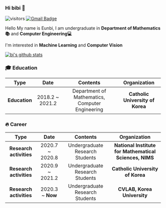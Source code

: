 ### Hi bibi 👋

![visitors](https://visitor-badge.glitch.me/badge?page_id=bluvory.visitor-badge)
 [![Gmail Badge](https://img.shields.io/badge/Gmail-d14836?style=flat-square&logo=Gmail&logoColor=white&link=mailto:rupihw@gmail.com)](mailto:rupihw@gmail.com)

Hello My name is Eunbi, I am undergraduate in **Department of Mathematics📚** and **Computer Engineering💻**

I'm interested in **Machine Learning** and **Computer Vision**

[![bi's github stats](https://github-readme-stats.vercel.app/api?username=bluvory&count_private=true&show_icons=true&theme=ayu-mirage)](https://github.com/anuraghazra/github-readme-stats)



### 🎓 Education
|**Type**|**Date**|**Contents**|**Organization**|
|:------:|:------:|:----------:|:--------------:|
|**Education**|2018.2 ~ 2021.2|Department of Mathematics, Computer Engineering|**Catholic University of Korea**|

### 🔥 Career
|**Type**|**Date**|**Contents**|**Organization**|
|:------:|:------:|:----------:|:--------------:|
|**Research activities**|2020.7 ~ 2020.8 |Undergraduate Research Students|**National Institute for Mathematical Sciences, NIMS**|
|**Research activities**|2020.9 ~ 2021.2 |Undergraduate Research Students|**Catholic University of Korea**|
|**Research activities**|2020.3 ~ **Now**|Undergraduate Research Students|**CVLAB, Korea University**|




<!--
**bluvory/bluvory** is a ✨ _special_ ✨ repository because its `README.md` (this file) appears on your GitHub profile.

<div align=center>
	
